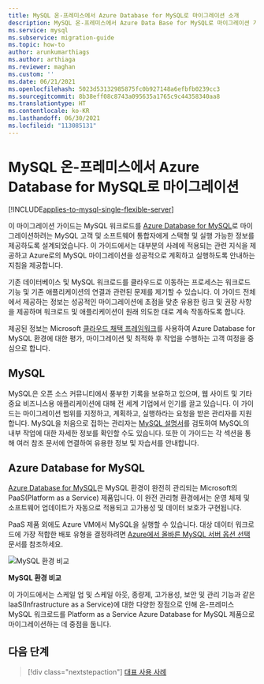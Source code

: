 ```yaml
---
title: MySQL 온-프레미스에서 Azure Database for MySQL로 마이그레이션 소개
description: MySQL 온-프레미스에서 Azure Data Base for MySQL로 마이그레이션 가이드
ms.service: mysql
ms.subservice: migration-guide
ms.topic: how-to
author: arunkumarthiags
ms.author: arthiaga
ms.reviewer: maghan
ms.custom: ''
ms.date: 06/21/2021
ms.openlocfilehash: 5023d53132985875fc0b927148a6efbfb0239cc3
ms.sourcegitcommit: 8b38eff08c8743a095635a1765c9c44358340aa8
ms.translationtype: HT
ms.contentlocale: ko-KR
ms.lasthandoff: 06/30/2021
ms.locfileid: "113085131"
---
```

# <a name="migrate-mysql-on-premises-to-azure-database-for-mysql"></a>MySQL 온-프레미스에서 Azure Database for MySQL로 마이그레이션

[!INCLUDE[applies-to-mysql-single-flexible-server](../../includes/applies-to-mysql-single-flexible-server.md)]

이 마이그레이션 가이드는 MySQL 워크로드를 [Azure Database for MySQL](../../overview.md)로 마이그레이션하려는 MySQL 고객 및 소프트웨어 통합자에게 스택형 및 실행 가능한 정보를 제공하도록 설계되었습니다. 이 가이드에서는 대부분의 사례에 적용되는 관련 지식을 제공하고 Azure로의 MySQL 마이그레이션을 성공적으로 계획하고 실행하도록 안내하는 지침을 제공합니다.

기존 데이터베이스 및 MySQL 워크로드를 클라우드로 이동하는 프로세스는 워크로드 기능 및 기존 애플리케이션의 연결과 관련된 문제를 제기할 수 있습니다. 이 가이드 전체에서 제공하는 정보는 성공적인 마이그레이션에 초점을 맞춘 유용한 링크 및 권장 사항을 제공하며 워크로드 및 애플리케이션이 원래 의도한 대로 계속 작동하도록 합니다.

제공된 정보는 Microsoft [클라우드 채택 프레임워크](/azure/cloud-adoption-framework/get-started/)를 사용하여 Azure Database for MySQL 환경에 대한 평가, 마이그레이션 및 최적화 후 작업을 수행하는 고객 여정을 중심으로 합니다.

## <a name="mysql"></a>MySQL

MySQL은 오픈 소스 커뮤니티에서 풍부한 기록을 보유하고 있으며, 웹 사이트 및 기타 중요 비즈니스용 애플리케이션에 대해 전 세계 기업에서 인기를 끌고 있습니다. 이 가이드는 마이그레이션 범위를 지정하고, 계획하고, 실행하라는 요청을 받은 관리자를 지원합니다. MySQL을 처음으로 접하는 관리자는 [MySQL 설명서](https://dev.mysql.com/doc/)를 검토하여 MySQL의 내부 작업에 대한 자세한 정보를 확인할 수도 있습니다. 또한 이 가이드는 각 섹션을 통해 여러 참조 문서에 연결하여 유용한 정보 및 자습서를 안내합니다.

## <a name="azure-database-for-mysql"></a>Azure Database for MySQL

[Azure Database for MySQL](../../overview.md)은 MySQL 환경이 완전히 관리되는 Microsoft의 PaaS(Platform as a Service) 제품입니다. 이 완전 관리형 환경에서는 운영 체제 및 소프트웨어 업데이트가 자동으로 적용되고 고가용성 및 데이터 보호가 구현됩니다.

PaaS 제품 외에도 Azure VM에서 MySQL을 실행할 수 있습니다. 대상 데이터 워크로드에 가장 적합한 배포 유형을 결정하려면 [Azure에서 올바른 MySQL 서버 옵션 선택](../../select-right-deployment-type.md) 문서를 참조하세요.

![MySQL 환경 비교](./media/image3.jpg)

**MySQL 환경 비교**

이 가이드에서는 스케일 업 및 스케일 아웃, 종량제, 고가용성, 보안 및 관리 기능과 같은 IaaS(Infrastructure as a Service)에 대한 다양한 장점으로 인해 온-프레미스 MySQL 워크로드를 Platform as a Service Azure Database for MySQL 제품으로 마이그레이션하는 데 중점을 둡니다.  

## <a name="next-steps"></a>다음 단계

> [!div class="nextstepaction"]
> [대표 사용 사례](./02-representative-use-case.md)
